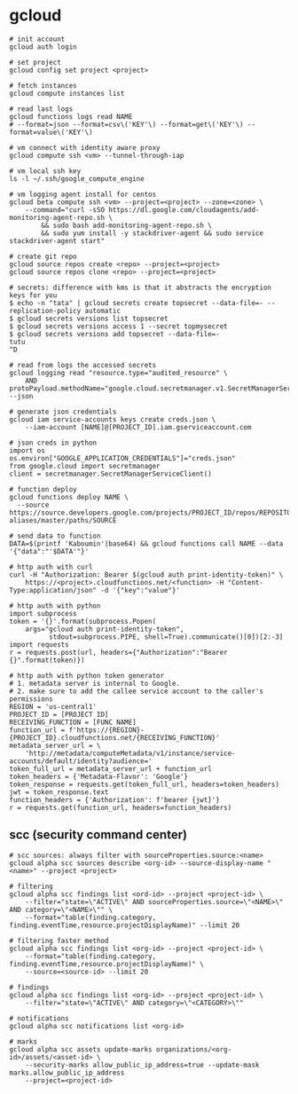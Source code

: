 # gcloud

    # init account
    gcloud auth login

    # set project
    gcloud config set project <project>

    # fetch instances
    gcloud compute instances list

    # read last logs
    gcloud functions logs read NAME
    # --format=json --format=csv\('KEY'\) --format=get\('KEY'\) --format=value\('KEY'\)

    # vm connect with identity aware proxy
    gcloud compute ssh <vm> --tunnel-through-iap

    # vm local ssh key
    ls -l ~/.ssh/google_compute_engine

    # vm logging agent install for centos
    gcloud beta compute ssh <vm> --project=<project> --zone=<zone> \
        --command="curl -sSO https://dl.google.com/cloudagents/add-monitoring-agent-repo.sh \
            && sudo bash add-monitoring-agent-repo.sh \
            && sudo yum install -y stackdriver-agent && sudo service stackdriver-agent start"

    # create git repo
    gcloud source repos create <repo> --project=<project>
    gcloud source repos clone <repo> --project=<project>

    # secrets: difference with kms is that it abstracts the encryption keys for you
    $ echo -n "tata" | gcloud secrets create topsecret --data-file=- --replication-policy automatic
    $ gcloud secrets versions list topsecret
    $ gcloud secrets versions access 1 --secret topmysecret
    $ gcloud secrets versions add topsecret --data-file=-
    tutu
    ^D

    # read from logs the accessed secrets
    gcloud logging read "resource.type="audited_resource" \
        AND protoPayload.methodName="google.cloud.secretmanager.v1.SecretManagerService.AccessSecretVersion"" --json

    # generate json credentials
    gcloud iam service-accounts keys create creds.json \
        --iam-account [NAME]@[PROJECT_ID].iam.gserviceaccount.com

    # json creds in python
    import os
    os.environ["GOOGLE_APPLICATION_CREDENTIALS"]="creds.json"
    from google.cloud import secretmanager
    client = secretmanager.SecretManagerServiceClient()

    # function deploy
    gcloud functions deploy NAME \
      --source https://source.developers.google.com/projects/PROJECT_ID/repos/REPOSITORY_ID/moveable-aliases/master/paths/SOURCE

    # send data to function
    DATA=$(printf 'Kaboumin'|base64) && gcloud functions call NAME --data '{"data":"'$DATA'"}'

    # http auth with curl
    curl -H "Authorization: Bearer $(gcloud auth print-identity-token)" \
        https://<project>.cloudfunctions.net/<function> -H "Content-Type:application/json" -d '{"key":"value"}'

    # http auth with python
    import subprocess
    token = '{}'.format(subprocess.Popen(
        args="gcloud auth print-identity-token",
              stdout=subprocess.PIPE, shell=True).communicate()[0])[2:-3]
    import requests
    r = requests.post(url, headers={"Authorization":"Bearer {}".format(token)})

    # http auth with python token generator
    # 1. metadata server is internal to Google.
    # 2. make sure to add the callee service account to the caller's permissions
    REGION = 'us-central1'
    PROJECT_ID = [PROJECT ID]
    RECEIVING_FUNCTION = [FUNC NAME]
    function_url = f'https://{REGION}-{PROJECT_ID}.cloudfunctions.net/{RECEIVING_FUNCTION}'
    metadata_server_url = \
        'http://metadata/computeMetadata/v1/instance/service-accounts/default/identity?audience='
    token_full_url = metadata_server_url + function_url
    token_headers = {'Metadata-Flavor': 'Google'}
    token_response = requests.get(token_full_url, headers=token_headers)
    jwt = token_response.text
    function_headers = {'Authorization': f'bearer {jwt}'}
    r = requests.get(function_url, headers=function_headers)

## scc (security command center)

    # scc sources: always filter with sourceProperties.source:<name>
    gcloud alpha scc sources describe <org-id> --source-display-name "<name>" --project <project>

    # filtering
    gcloud alpha scc findings list <ord-id> --project <project-id> \
        --filter="state=\"ACTIVE\" AND sourceProperties.source=\"<NAME>\" AND category=\"<NAME>\"" \
        --format="table(finding.category, finding.eventTime,resource.projectDisplayName)" --limit 20

    # filtering faster method
    gcloud alpha scc findings list <org-id> --project <project-id> \
        --format="table(finding.category, finding.eventTime,resource.projectDisplayName)" \
        --source=<source-id> --limit 20

    # findings
    gcloud alpha scc findings list <org-id> --project <project-id> \
        --filter="state=\"ACTIVE\" AND category=\"<CATEGORY>\""

    # notifications
    gcloud alpha scc notifications list <org-id>

    # marks
    gcloud alpha scc assets update-marks organizations/<org-id>/assets/<asset-id> \
        --security-marks allow_public_ip_address=true --update-mask marks.allow_public_ip_address
        --project=<project-id>
